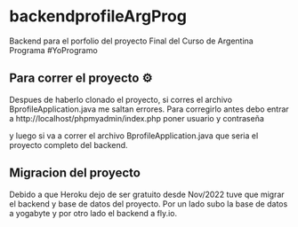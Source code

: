 # backendprofileArgProg

Backend para el porfolio del proyecto Final del Curso de Argentina Programa
#YoProgramo


## Para correr el proyecto ⚙️

Despues de haberlo clonado el proyecto, si corres el archivo BprofileApplication.java me saltan errores.
Para corregirlo antes debo entrar a 
http://localhost/phpmyadmin/index.php
poner usuario y contraseña

y luego si va a correr el archivo BprofileApplication.java que seria el proyecto completo del backend.


## Migracion del proyecto

Debido a que Heroku dejo de ser gratuito desde Nov/2022 tuve que migrar el backend y base de datos del proyecto.
Por un lado subo la base de datos a yogabyte y por otro lado el backend a fly.io.